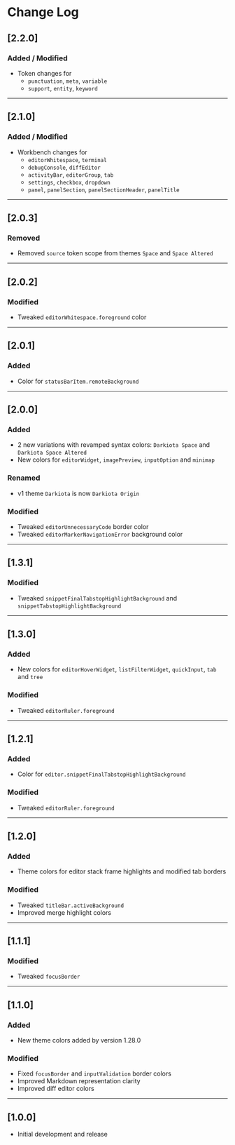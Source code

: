 # Change Log

## [2.2.0]

### Added / Modified

- Token changes for
  - `punctuation`, `meta`, `variable`
  - `support`, `entity`, `keyword`

---

## [2.1.0]

### Added / Modified

- Workbench changes for
  - `editorWhitespace`, `terminal`
  - `debugConsole`, `diffEditor`
  - `activityBar`, `editorGroup`, `tab`
  - `settings`, `checkbox`, `dropdown`
  - `panel`, `panelSection`, `panelSectionHeader`, `panelTitle`

---

## [2.0.3]

### Removed

- Removed `source` token scope from themes `Space` and `Space Altered`

---

## [2.0.2]

### Modified

- Tweaked `editorWhitespace.foreground` color

---

## [2.0.1]

### Added

- Color for `statusBarItem.remoteBackground`

---

## [2.0.0]

### Added

- 2 new variations with revamped syntax colors: `Darkiota Space` and `Darkiota Space Altered`
- New colors for `editorWidget`, `imagePreview`, `inputOption` and `minimap`

### Renamed

- v1 theme `Darkiota` is now `Darkiota Origin`

### Modified

- Tweaked `editorUnnecessaryCode` border color
- Tweaked `editorMarkerNavigationError` background color

---

## [1.3.1]

### Modified

- Tweaked `snippetFinalTabstopHighlightBackground` and `snippetTabstopHighlightBackground`

---

## [1.3.0]

### Added

- New colors for `editorHoverWidget`, `listFilterWidget`, `quickInput`, `tab` and `tree`

### Modified

- Tweaked `editorRuler.foreground`

---

## [1.2.1]

### Added

- Color for `editor.snippetFinalTabstopHighlightBackground`

### Modified

- Tweaked `editorRuler.foreground`

---

## [1.2.0]

### Added

- Theme colors for editor stack frame highlights and modified tab borders

### Modified

- Tweaked `titleBar.activeBackground`
- Improved merge highlight colors

---

## [1.1.1]

### Modified

- Tweaked `focusBorder`

---

## [1.1.0]

### Added

- New theme colors added by version 1.28.0

### Modified

- Fixed `focusBorder` and `inputValidation` border colors
- Improved Markdown representation clarity
- Improved diff editor colors

---

## [1.0.0]

- Initial development and release
